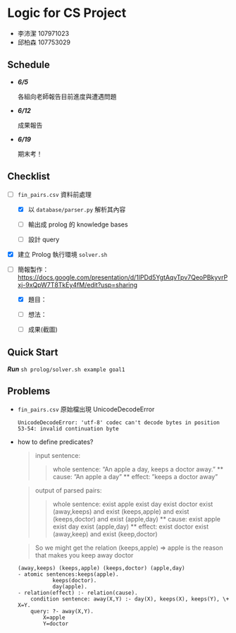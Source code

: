 # Logic for CS Project

- 李沛潔 107971023
- 邱柏森 107753029

## Schedule

- ***6/5***

	各組向老師報告目前進度與遭遇問題

- ***6/12***

	成果報告

- ***6/19***

	期末考！

## Checklist

- [ ] `fin_pairs.csv` 資料前處理

	- [x] 以 `database/parser.py` 解析其內容

	- [ ] 輸出成 prolog 的 knowledge bases

	- [ ] 設計 query

- [x] 建立 Prolog 執行環境 `solver.sh`

- [ ] 簡報製作：https://docs.google.com/presentation/d/1lPDd5YgtAqvTpv7QeoPBkyvrPxj-9xQpW7T8TkEy4fM/edit?usp=sharing

	- [x] 題目：

	- [ ] 想法：

	- [ ] 成果(截圖)

## Quick Start

***Run*** `sh prolog/solver.sh example goal1`

## Problems

- `fin_pairs.csv` 原始檔出現 UnicodeDecodeError

	```
	UnicodeDecodeError: 'utf-8' codec can't decode bytes in position 53-54: invalid continuation byte
	```

- how to define predicates?

	> input sentence:
	>> whole sentence: “An apple a day, keeps a doctor away.”
		    ** cause: ”An apple a day”
		    ** effect: ”keeps a doctor away”

	> output of parsed pairs:
	>> whole sentence: exist apple exist day exist doctor exist (away,keeps) and exist (keeps,apple) and exist (keeps,doctor) and exist (apple,day)
		    ** cause: exist apple exist day exist (apple,day)
		    ** effect: exist doctor exist (away,keep) and exist (keep,doctor)

	> So we might get the relation (keeps,apple) => apple is the reason that makes you keep away doctor

    ```
    (away,keeps) (keeps,apple) (keeps,doctor) (apple,day)
	- atomic sentences:keeps(apple).
			   keeps(doctor).
		 	   day(apple).
	- relation(effect) :- relation(cause).
		condition sentence: away(X,Y) :- day(X), keeps(X), keeps(Y), \+ X=Y.
		query: ?- away(X,Y).
			X=apple
			Y=doctor
    ```
